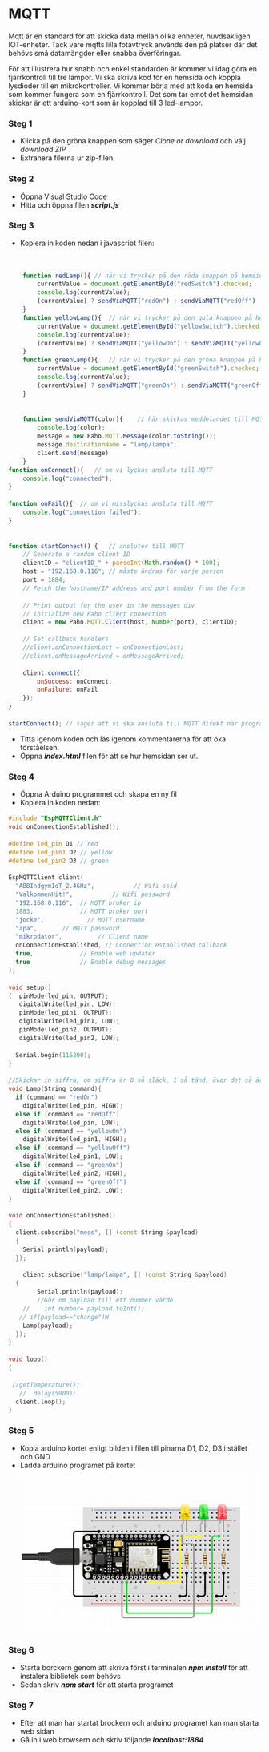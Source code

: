 # MQTT
Mqtt är en standard för att skicka data mellan olika enheter, huvdsakligen IOT-enheter. Tack vare mqtts lilla fotavtryck används den på platser där det behövs små datamängder eller snabba överföringar. 

För att illustrera hur snabb och enkel standarden är kommer vi idag göra en fjärrkontroll till tre lampor. Vi ska skriva kod för en hemsida och koppla lysdioder till en mikrokontroller. Vi kommer börja med att koda en hemsida som kommer fungera som en fjärrkontroll. Det som tar emot det hemsidan skickar är ett arduino-kort som är kopplad till 3 led-lampor. 


### Steg 1

* Klicka på den gröna knappen som säger *Clone or download* och välj *download ZIP*
* Extrahera filerna ur zip-filen.

### Steg 2

* Öppna Visual Studio Code
* Hitta och öppna filen _**script.js**_

### Steg 3

* Kopiera in koden nedan i javascript filen:

```javascript


    function redLamp(){ // när vi trycker på den röda knappen på hemsidan så skickas "redOn" eller "redOff" till MQTT
        currentValue = document.getElementById("redSwitch").checked;
        console.log(currentValue);
        (currentValue) ? sendViaMQTT("redOn") : sendViaMQTT("redOff")
    }
    function yellowLamp(){  // när vi trycker på den gula knappen på hemsidan så skickas "yellowOn" eller "yellowOff" till MQTT
        currentValue = document.getElementById("yellowSwitch").checked;
        console.log(currentValue);
        (currentValue) ? sendViaMQTT("yellowOn") : sendViaMQTT("yellowOff")
    }
    function greenLamp(){   // när vi trycker på den gröna knappen på hemsidan så skickas "greenOn" eller "greenOff" till MQTT
        currentValue = document.getElementById("greenSwitch").checked;
        console.log(currentValue);
        (currentValue) ? sendViaMQTT("greenOn") : sendViaMQTT("greenOff")
    }
   
    
    function sendViaMQTT(color){    // här skickas meddelandet till MQTT. Alltså "yellowOff", "yelllowOn", "redOff" etc.
        console.log(color);
        message = new Paho.MQTT.Message(color.toString());
        message.destinationName = "lamp/lampa";
        client.send(message)
    }
function onConnect(){   // om vi lyckas ansluta till MQTT
    console.log("connected");
}

function onFail(){  // om vi misslyckas ansluta till MQTT
    console.log("connection failed");
}


function startConnect() {   // ansluter till MQTT
    // Generate a random client ID
    clientID = "clientID_" + parseInt(Math.random() * 100);
    host = "192.168.0.116"; // måste ändras för varje person
    port = 1884;
    // Fetch the hostname/IP address and port number from the form

    // Print output for the user in the messages div
    // Initialize new Paho client connection
    client = new Paho.MQTT.Client(host, Number(port), clientID);

    // Set callback handlers
    //client.onConnectionLost = onConnectionLost;
    //client.onMessageArrived = onMessageArrived;

    client.connect({ 
        onSuccess: onConnect,
        onFailure: onFail
    });
}

startConnect(); // säger att vi ska ansluta till MQTT direkt när programmet startar
```

* Titta igenom koden och läs igenom kommentarerna för att öka förståelsen.
* Öppna _**index.html**_ filen för att se hur hemsidan ser ut.  

### Steg 4
* Öppna Arduino programmet och skapa en ny fil
* Kopiera in koden nedan:
```c++
#include "EspMQTTClient.h"
void onConnectionEstablished();

#define led_pin D1 // red
#define led_pin1 D2 // yellow
#define led_pin2 D3 // green

EspMQTTClient client(
  "ABBIndgymIoT_2.4GHz",           // Wifi ssid
  "ValkommenHit!",           // Wifi password
  "192.168.0.116",  // MQTT broker ip
  1883,             // MQTT broker port
  "jocke",            // MQTT username
  "apa",       // MQTT password
  "mikrodator",          // Client name
  onConnectionEstablished, // Connection established callback
  true,             // Enable web updater
  true              // Enable debug messages
);

void setup()
{  pinMode(led_pin, OUTPUT);
   digitalWrite(led_pin, LOW);
   pinMode(led_pin1, OUTPUT);
   digitalWrite(led_pin1, LOW);
   pinMode(led_pin2, OUTPUT);
   digitalWrite(led_pin2, LOW);
    
  Serial.begin(115200);
}

//Skickar in siffra, om siffra är 0 så släck, 1 så tänd, över det så är det antal gånger den ska blinka.
void Lamp(String command){
  if (command == "redOn")
    digitalWrite(led_pin, HIGH);
  else if (command == "redOff")
    digitalWrite(led_pin, LOW);
  else if (command == "yellowOn")
    digitalWrite(led_pin1, HIGH);
  else if (command == "yellowOff")
    digitalWrite(led_pin1, LOW);
  else if (command == "greenOn")
    digitalWrite(led_pin2, HIGH); 
  else if (command == "greenOff")
    digitalWrite(led_pin2, LOW);
}

void onConnectionEstablished()
{
  client.subscribe("mess", [] (const String &payload)
  {
    Serial.println(payload);
  });

    client.subscribe("lamp/lampa", [] (const String &payload)
  {
        Serial.println(payload);
        //Gör om payload till ett nummer värde
    //    int number= payload.toInt();
   // if(payload=="change")W
    Lamp(payload);
  });
} 

void loop()
{

 //getTemperature();
   //  delay(5000);
  client.loop();
}
```
### Steg 5
* Kopla arduino kortet enligt bilden i filen till pinarna D1, D2, D3 i stället och GND
* Ladda arduino programet på kortet 
![alt text](https://github.com/davidmorck/MQTT/blob/master/Screenshot%20(16).png?raw=true)

### Steg 6
* Starta borckern genom att skriva först i terminalen _**npm install**_ för att instalera bibliotek som behövs
* Sedan skriv _**npm start**_ för att starta programet

### Steg 7
* Efter att man har startat brockern och arduino programet kan man starta web sidan
* Gå in i web browsern och skriv följande _**localhost:1884**_ 






